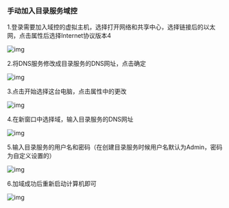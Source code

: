 ### 手动加入目录服务域控

1.登录需要加入域控的虚拟主机，选择打开网络和共享中心，选择链接后的以太网，点击属性后选择Internet协议版本4

![img](https://github.com/jdcloudcom/cn/blob/joytaobao-ad-2019011501/image/DirectoryService/cn/Join-Windows-Instance-cn-1.png)

2.将DNS服务修改成目录服务的DNS网址，点击确定

![img](https://github.com/jdcloudcom/cn/blob/joytaobao-ad-2019011501/image/DirectoryService/cn/Join-Windows-Instance-cn-2.png)

3.点击开始选择这台电脑，点击属性中的更改

![img](https://github.com/jdcloudcom/cn/blob/joytaobao-ad-2019011501/image/DirectoryService/cn/Join-Windows-Instance-cn-3.png)

4.在新窗口中选择域，输入目录服务的DNS网址

![img](https://github.com/jdcloudcom/cn/blob/joytaobao-ad-2019011501/image/DirectoryService/cn/Join-Windows-Instance-cn-4.png)

5.输入目录服务的用户名和密码（在创建目录服务时候用户名默认为Admin，密码为自定义设置的）

![img](https://github.com/jdcloudcom/cn/blob/joytaobao-ad-2019011501/image/DirectoryService/cn/Join-Windows-Instance-cn-5.png)

6.加域成功后重新启动计算机即可

![img](https://github.com/jdcloudcom/cn/blob/joytaobao-ad-2019011501/image/DirectoryService/cn/Join-Windows-Instance-cn-6.png)